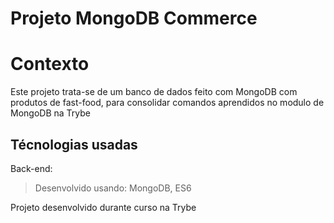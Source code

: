 # Projeto MongoDB Commerce

# Contexto
Este projeto trata-se de um banco de dados feito com MongoDB com produtos de fast-food, para consolidar comandos aprendidos no modulo de MongoDB na Trybe

## Técnologias usadas

Back-end:
> Desenvolvido usando: MongoDB, ES6

Projeto desenvolvido durante curso na Trybe
